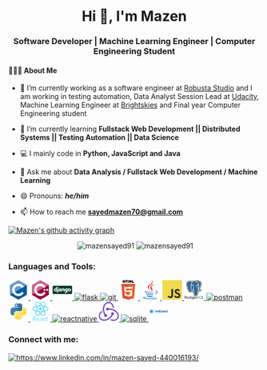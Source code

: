 <h1 align="center">Hi 👋, I'm Mazen</h1>
<h3 align="center">Software Developer | Machine Learning Engineer | Computer Engineering Student</h3>


#### 👨🏻‍💻  About Me

- 🔭 I’m currently working as a software engineer at [Robusta Studio](https://github.com/RobustaStudio) and I am working in testing automation, Data Analyst Session Lead at [Udacity](https://github.com/udacity), Machine Learning Engineer at [Brightskies](https://github.com/brightskiesinc) and Final year Computer Engineering student

- 🌱 I’m currently learning **Fullstack Web Development || Distributed Systems || Testing Automation  || Data Science**

- 💻 I mainly code in **Python, JavaScript and Java**

- 💬 Ask me about **Data Analysis / Fullstack Web Development / Machine Learning**
 
- 😄 Pronouns: **_he/him_**  

- 📫 How to reach me **sayedmazen70@gmail.com**


[![Mazen's github activity graph](https://activity-graph.herokuapp.com/graph?username=mazensayed91&theme=xcode)](https://git.io/mazensayed91)

<p align="center">
  &nbsp;<img width="48%" src="https://github-readme-stats.vercel.app/api?username=mazensayed91&show_icons=true&locale=en&theme=radical" alt="mazensayed91" />
  <img src="https://github-readme-stats.vercel.app/api/top-langs?username=mazensayed91&show_icons=true&locale=en&layout=compact&theme=radical" alt="mazensayed91" />
</p>
<!-- <p align="center">
  &nbsp;<img width="48%" src="https://github-readme-stats.vercel.app/api?username=mazensayed91&show_icons=true&locale=en&theme=radical" alt="mazensayed91" />
  <img width="48%" src="https://github-readme-streak-stats.herokuapp.com/?user=mazensayed91&theme=radical" alt="mazensayed91" />
</p>

<p align="center"><img src="https://github-readme-stats.vercel.app/api/top-langs?username=mazensayed91&show_icons=true&locale=en&layout=compact&theme=radical" alt="mazensayed91" /></p> -->

<!-- [![Mazen's wakatime stats](https://github-readme-stats.vercel.app/api/wakatime?username=Mazensayed91&theme=radical)](https://github.com/anuraghazra/github-readme-stats) -->





<h3 align="left">Languages and Tools:</h3>
<p align="left"> <a href="https://www.cprogramming.com/" target="_blank"> <img src="https://raw.githubusercontent.com/devicons/devicon/master/icons/c/c-original.svg" alt="c" width="40" height="40"/> </a> <a href="https://www.w3schools.com/cpp/" target="_blank"> <img src="https://raw.githubusercontent.com/devicons/devicon/master/icons/cplusplus/cplusplus-original.svg" alt="cplusplus" width="40" height="40"/> </a> <a href="https://www.djangoproject.com/" target="_blank"> <img src="https://raw.githubusercontent.com/devicons/devicon/master/icons/django/django-original.svg" alt="django" width="40" height="40"/> </a> <a href="https://flask.palletsprojects.com/" target="_blank"> <img src="https://www.vectorlogo.zone/logos/pocoo_flask/pocoo_flask-icon.svg" alt="flask" width="40" height="40"/> </a> <a href="https://git-scm.com/" target="_blank"> <img src="https://www.vectorlogo.zone/logos/git-scm/git-scm-icon.svg" alt="git" width="40" height="40"/> </a> <a href="https://www.w3.org/html/" target="_blank"> <img src="https://raw.githubusercontent.com/devicons/devicon/master/icons/html5/html5-original-wordmark.svg" alt="html5" width="40" height="40"/> </a> <a href="https://www.java.com" target="_blank"> <img src="https://raw.githubusercontent.com/devicons/devicon/master/icons/java/java-original.svg" alt="java" width="40" height="40"/> </a> <a href="https://developer.mozilla.org/en-US/docs/Web/JavaScript" target="_blank"> <img src="https://raw.githubusercontent.com/devicons/devicon/master/icons/javascript/javascript-original.svg" alt="javascript" width="40" height="40"/> </a> <a href="https://www.postgresql.org" target="_blank"> <img src="https://raw.githubusercontent.com/devicons/devicon/master/icons/postgresql/postgresql-original-wordmark.svg" alt="postgresql" width="40" height="40"/> </a> <a href="https://postman.com" target="_blank"> <img src="https://www.vectorlogo.zone/logos/getpostman/getpostman-icon.svg" alt="postman" width="40" height="40"/> </a> <a href="https://www.python.org" target="_blank"> <img src="https://raw.githubusercontent.com/devicons/devicon/master/icons/python/python-original.svg" alt="python" width="40" height="40"/> </a> <a href="https://reactjs.org/" target="_blank"> <img src="https://raw.githubusercontent.com/devicons/devicon/master/icons/react/react-original-wordmark.svg" alt="react" width="40" height="40"/> </a> <a href="https://reactnative.dev/" target="_blank"> <img src="https://reactnative.dev/img/header_logo.svg" alt="reactnative" width="40" height="40"/> </a> <a href="https://redux.js.org" target="_blank"> <img src="https://raw.githubusercontent.com/devicons/devicon/master/icons/redux/redux-original.svg" alt="redux" width="40" height="40"/> </a> <a href="https://www.sqlite.org/" target="_blank"> <img src="https://www.vectorlogo.zone/logos/sqlite/sqlite-icon.svg" alt="sqlite" width="40" height="40"/> </a> <a href="https://webpack.js.org" target="_blank"> <img src="https://raw.githubusercontent.com/devicons/devicon/d00d0969292a6569d45b06d3f350f463a0107b0d/icons/webpack/webpack-original-wordmark.svg" alt="webpack" width="40" height="40"/> </a> </p>


<h3 align="left">Connect with me:</h3>
<p align="left">
<a href="https://www.linkedin.com/in/mazen-sayed-440016193/" target="blank"><img align="center" src="https://raw.githubusercontent.com/rahuldkjain/github-profile-readme-generator/master/src/images/icons/Social/linked-in-alt.svg" alt="https://www.linkedin.com/in/mazen-sayed-440016193/" height="30" width="40" /></a>
</p>
